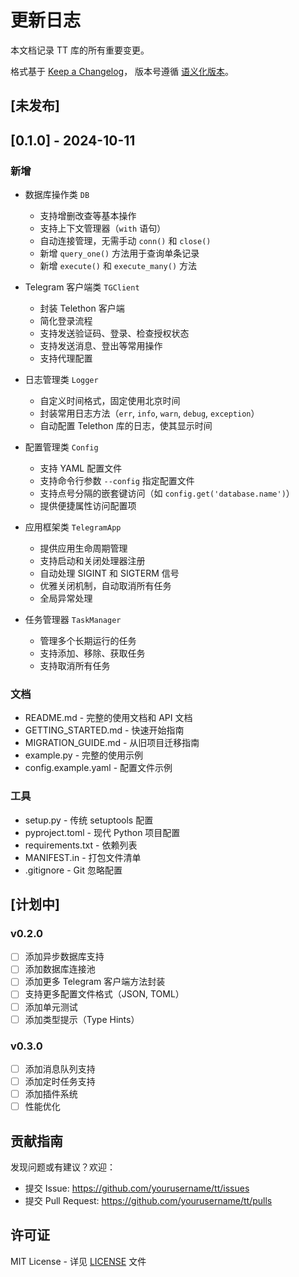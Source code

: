 # 更新日志

本文档记录 TT 库的所有重要变更。

格式基于 [Keep a Changelog](https://keepachangelog.com/zh-CN/1.0.0/)，
版本号遵循 [语义化版本](https://semver.org/lang/zh-CN/)。

## [未发布]

## [0.1.0] - 2024-10-11

### 新增
- 数据库操作类 `DB`
  - 支持增删改查等基本操作
  - 支持上下文管理器（`with` 语句）
  - 自动连接管理，无需手动 `conn()` 和 `close()`
  - 新增 `query_one()` 方法用于查询单条记录
  - 新增 `execute()` 和 `execute_many()` 方法

- Telegram 客户端类 `TGClient`
  - 封装 Telethon 客户端
  - 简化登录流程
  - 支持发送验证码、登录、检查授权状态
  - 支持发送消息、登出等常用操作
  - 支持代理配置

- 日志管理类 `Logger`
  - 自定义时间格式，固定使用北京时间
  - 封装常用日志方法（`err`, `info`, `warn`, `debug`, `exception`）
  - 自动配置 Telethon 库的日志，使其显示时间

- 配置管理类 `Config`
  - 支持 YAML 配置文件
  - 支持命令行参数 `--config` 指定配置文件
  - 支持点号分隔的嵌套键访问（如 `config.get('database.name')`）
  - 提供便捷属性访问配置项

- 应用框架类 `TelegramApp`
  - 提供应用生命周期管理
  - 支持启动和关闭处理器注册
  - 自动处理 SIGINT 和 SIGTERM 信号
  - 优雅关闭机制，自动取消所有任务
  - 全局异常处理

- 任务管理器 `TaskManager`
  - 管理多个长期运行的任务
  - 支持添加、移除、获取任务
  - 支持取消所有任务

### 文档
- README.md - 完整的使用文档和 API 文档
- GETTING_STARTED.md - 快速开始指南
- MIGRATION_GUIDE.md - 从旧项目迁移指南
- example.py - 完整的使用示例
- config.example.yaml - 配置文件示例

### 工具
- setup.py - 传统 setuptools 配置
- pyproject.toml - 现代 Python 项目配置
- requirements.txt - 依赖列表
- MANIFEST.in - 打包文件清单
- .gitignore - Git 忽略配置

## [计划中]

### v0.2.0
- [ ] 添加异步数据库支持
- [ ] 添加数据库连接池
- [ ] 添加更多 Telegram 客户端方法封装
- [ ] 支持更多配置文件格式（JSON, TOML）
- [ ] 添加单元测试
- [ ] 添加类型提示（Type Hints）

### v0.3.0
- [ ] 添加消息队列支持
- [ ] 添加定时任务支持
- [ ] 添加插件系统
- [ ] 性能优化

## 贡献指南

发现问题或有建议？欢迎：
- 提交 Issue: https://github.com/yourusername/tt/issues
- 提交 Pull Request: https://github.com/yourusername/tt/pulls

## 许可证

MIT License - 详见 [LICENSE](LICENSE) 文件

